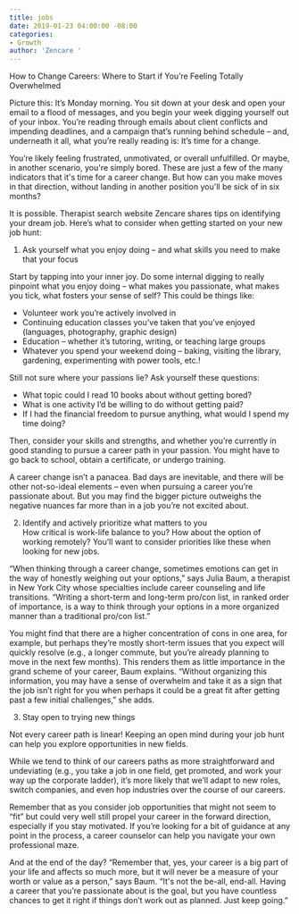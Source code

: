 ```yaml
---
title: jobs
date: 2019-01-23 04:00:00 -08:00
categories:
- Growth
author: 'Zencare '
---
```


How to Change Careers: Where to Start if You’re Feeling Totally Overwhelmed

Picture this: It’s Monday morning. You sit down at your desk and open your email to a flood of messages, and you begin your week digging yourself out of your inbox. You’re reading through emails about client conflicts and impending deadlines, and a campaign that’s running behind schedule – and, underneath it all, what you’re really reading is: It’s time for a change.

You’re likely feeling frustrated, unmotivated, or overall unfulfilled. Or maybe, in another scenario, you're simply bored. These are just a few of the many indicators that it's time for a career change. But how can you make moves in that direction, without landing in another position you'll be sick of in six months? 

It is possible. Therapist search website Zencare shares tips on identifying your dream job. Here’s what to consider when getting started on your new job hunt:

1.  Ask yourself what you enjoy doing – and what skills you need to make that your focus  

Start by tapping into your inner joy. Do some internal digging to really pinpoint what you enjoy doing – what makes you passionate, what makes you tick, what fosters your sense of self? This could be things like: 

- Volunteer work you’re actively involved in 
- Continuing education classes you’ve taken that you’ve enjoyed (languages, photography, graphic design) 
- Education – whether it’s tutoring, writing, or teaching large groups 
- Whatever you spend your weekend doing – baking, visiting the library, gardening, experimenting with power tools, etc.! 

Still not sure where your passions lie? Ask yourself these questions:

- What topic could I read 10 books about without getting bored? 
- What is one activity I’d be willing to do without getting paid? 
- If I had the financial freedom to pursue anything, what would I spend my time doing?  

Then, consider your skills and strengths, and whether you’re currently in good standing to pursue a career path in your passion. You might have to go back to school, obtain a certificate, or undergo training. 

A career change isn’t a panacea. Bad days are inevitable, and there will be other not-so-ideal elements – even when pursuing a career you’re passionate about. But you may find the bigger picture outweighs the negative nuances far more than in a job you’re not excited about. 

2. Identify and actively prioritize what matters to you  
How critical is work-life balance to you? How about the option of working remotely? You’ll want to consider priorities like these when looking for new jobs.

“When thinking through a career change, sometimes emotions can get in the way of honestly weighing out your options,” says Julia Baum, a therapist in New York City whose specialties include career counseling and life transitions. “Writing a short-term and long-term pro/con list, in ranked order of importance, is a way to think through your options in a more organized manner than a traditional pro/con list.”

You might find that there are a higher concentration of cons in one area, for example, but perhaps they’re mostly short-term issues that you expect will quickly resolve (e.g., a longer commute, but you’re already planning to move in the next few months). This renders them as little importance in the grand scheme of your career, Baum explains.
“Without organizing this information, you may have a sense of overwhelm and take it as a sign that the job isn’t right for you when perhaps it could be a great fit after getting past a few initial challenges,” she adds.

3. Stay open to trying new things 

Not every career path is linear! Keeping an open mind during your job hunt can help you explore opportunities in new fields. 

While we tend to think of our careers paths as more straightforward and undeviating (e.g., you take a job in one field, get promoted, and work your way up the corporate ladder), it’s more likely that we’ll adapt to new roles, switch companies, and even hop industries over the course of our careers. 

Remember that as you consider job opportunities that might not seem to “fit” but could very well still propel your career in the forward direction, especially if you stay motivated. If you’re looking for a bit of guidance at any point in the process, a career counselor can help you navigate your own professional maze. 

And at the end of the day? “Remember that, yes, your career is a big part of your life and affects so much more, but it will never be a measure of your worth or value as a person,” says Baum. “It's not the be-all, end-all. Having a career that you’re passionate about is the goal, but you have countless chances to get it right if things don’t work out as planned. Just keep going.”
